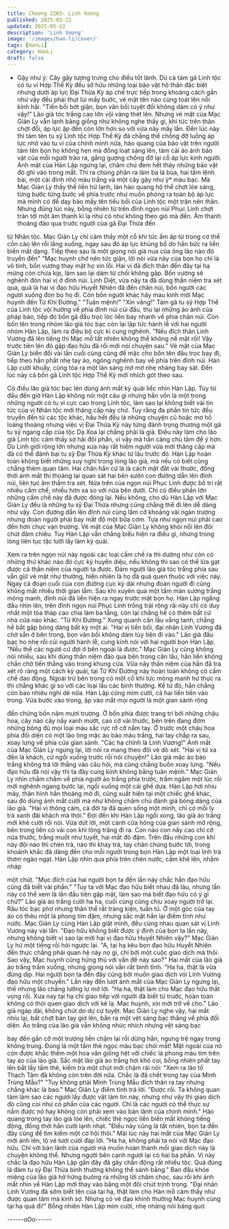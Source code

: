 ```yaml
---
title: Chương 2265: Linh Vương
published: 2025-05-22
updated: 2025-05-22
description: 'Linh Vương'
image: '/images/han-li/cover/'
tags: [HanLi]
category: HanLi
draft: false
---
```


* Gậy như ý: Cây gậy tượng trưng cho điều tốt lành.
Dù cả tám gã Linh tộc có tu vi Hợp Thể Kỳ đều sở hữu những loại
bảo vật hộ thân đặc biệt nhưng dưới áp lực Đại Thừa Kỳ áp chế
trực tiếp trong khoảng cách gần như vậy đều phải thụt lùi mấy
bước, vẻ mặt tên nào cũng toát lên nỗi kinh hãi.
"Tiền bối bớt giận, bọn vãn bối tuyệt đối không dám có ý như
vậy!" Lão già tóc trắng cao lớn vội vàng thét lên.
Nhưng vẻ mặt của Mạc Giản Ly vẫn lạnh băng giống như không
nghe thấy gì, khí tức trên thân chợt đổi, áp lực ập đến còn lớn
hơn so với vừa nãy mấy lần.
Đến lúc này thì tám tên tu sỹ Linh tộc Hợp Thể Kỳ đã chẳng thể
chống đỡ luồng áp lực nhờ vào tu vi của chính mình nữa, hào
quang của bảo vật trên người tám tên bọn họ không hẹn mà đồng
loạt sáng lên, tám cái ảo ảnh bảo vật của mỗi người trào ra, gắng
gượng chống đỡ lại cỗ áp lực kinh người.
Ánh mặt của Hàn Lập ngưng lại, chăm chú đem hết thảy những
bảo vật đó ghi vào trong mắt.
Thì ra chúng phân ra làm ba lá bùa, hai tấm lệnh bài, một cái đỉnh
nhỏ màu trắng và một cây gậy như ý* màu bạc. Mà Mạc Giản Ly
thấy thế liền hừ lạnh, làn hào quang hộ thể chợt lóe sáng, từng
bước từng bước về phía trước như muốn phóng ra toàn bộ áp
lực mà mình có để dạy bảo mấy tên tiểu bối của Linh tộc một trận
nên thân.
Nhưng đúng lúc này, bỗng nhiên từ trên đỉnh ngọn núi Phục Linh
chợt tràn tới một âm thanh kì lạ như có như không theo gió mà
đến. Âm thanh thoáng đảo qua trước người của gã Đại Thừa đến

từ Nhân tộc.
Mạc Giản Ly chỉ cảm thấy một cỗ khí tức ấm áp từ trong cơ thể
cồn cào lên rồi lắng xuống, ngay sau đó áp lực khủng bố do hắn
bức ra liền biến mất dạng.
Tiếp theo sau là một giọng nói già nua của ông lão nào đó truyền
đến"
"Mạc huynh chớ nên tức giận, lời nói vừa nãy của bọn họ chỉ là
vô tình, bổn vương thay mặt họ xin lỗi. Hai vị đã đích thân đến
đây tại hạ mừng còn chưa kịp, làm sao lại dám từ chối không gặp.
Bổn vương sẽ nghênh đón hai vị ở đỉnh núi. Linh Diệt, vừa nãy ta
đã dùng thần niệm tra xét qua, quả là hai vị đạo hữu Huyết Nhiên
đã đến chân núi, bốn người các ngươi xuống đón bọ họ đi. Còn
bốn người khác hãy mau kính mời Mạc huynh đến Tử Khí
Đường."
"Tuân mệnh!"
"Xin vâng!"
Tám gã tu sỹ Hợp Thể của Linh tộc vội hướng về phía đỉnh núi cúi
đầu, thu lại những ảo ảnh của pháp bảo, tiếp đó bốn gã đầu trọc
lóc liền bay nhanh về phía chân núi.
Còn bốn tên trong nhóm lão già tóc bạc còn lại lập tức hành lễ với
hai người nhóm Hàn Lập, làm ra điệu bộ cực kì cung nghênh.
"Nếu đích thân Linh Vương đã lên tiếng thì Mạc mỗ tất nhiên
không thể không nể mặt rồi! Vậy trước tiên lên đó gặp đạo hữu đã
rồi mới nói chuyện sau." Vẻ mặt của Mạc Giản Ly biến đổi vài lần
cuối cùng cũng để mặc cho bốn tên đầu trọc bay đi, tiếp theo hắn
phất nhẹ tay áo, ngông nghênh bay về phía trên đỉnh núi.
Hàn Lập cười khuẩy, cũng tỏa ra một làn sáng mờ mờ nhẹ nhàng
bay sát.
Đến lúc này cả bốn gã Linh tộc Hợp Thể Kỳ mới nhích gót theo
sau.

Có điều lão già tóc bạc lén dùng ánh mắt kỳ quái liếc nhìn Hàn
Lập.
Tùy từ đầu đến giờ Hàn Lập không nói một câu gì nhưng hắn vốn
là một trong những người có tu vi cực cao trong Linh tộc, làm sao
lại không biết vài tin tức của vị Nhân tộc mới thăng cấp này chứ.
Tuy rằng đa phần tin tức đều truyền đến từ các tộc khác, hầu hết
đều là những chuyện cũ hoặc mơ hồ loáng thoáng nhưng việc vị
Đại Thừa Kỳ này từng đánh trọng thương một gã tu sỹ ngang cấp
của tộc Dạ Xoa lại chẳng phải là giả.
Điều này làm cho lão già Linh tộc cảm thấy sợ hãi đôi phần, vì
vậy mà hắn càng chú tâm để ý hơn.
Dù Linh giới rộng lớn nhưng xưa này rất hiếm người vừa mới
thăng cấp mà đã có thể đánh bại tu sỹ Đại Thừa Kỳ khác từ lâu
trước đó.
Hàn Lập hoàn toàn không biết những suy nghĩ trong lòng lão già,
mà nếu có biết cũng chẳng thèm quan tâm. Hai chân hắn cứ là là
cách mặt đất vài thước, đồng thời ánh mắt thi thoảng lại quan sát
hai bên sườn con đường dẫn lên đỉnh núi, liên tục âm thầm tra
xét.
Nửa trên của ngọn núi Phục Linh được bố trí rất nhiều cấm chế,
nhiều hơn xa so với nửa bên dưới. Chỉ có điều phần lớn những
cấm chế này đã được đóng lại. Nếu không, cho dù Hàn Lập với
Mạc Giản Ly đều là những tu sỹ Đại Thừa nhưng cũng chẳng thể
đi lên dễ dàng như vậy.
Con đường dẫn lên đỉnh núi cùng lắm cỡ khoảng vài ngàn trượng
nhưng đoàn người phải bay mất độ một bữa cơm. Tựa như ngọn
núi phải cao đến hơn chục vạn trượng.
Vẻ mặt của Mạc Giản Ly không khỏi nổi lên đôi chút đăm chiêu.
Tuy Hàn Lập vẫn chẳng biểu hiện ra điều gì, nhưng trong lòng liên
tục tặc lưỡi lấy làm kỳ quái.

Xem ra trên ngọn núi này ngoài các loại cấm chế ra thì dường
như còn có những thứ khác nào đó cực kỳ huyền diệu, nếu không
thì sao có thể lừa gạt được cả thần niệm của người ta được.
Đám người lão già tóc trắng phía sau vẫn giữ vẻ mặt như thường,
hiển nhiên là họ đã quá quen thuộc với việc này.
Ngay cả đoạn cuối của con đường cực kỳ dài nhưng đoàn người
đi cũng không mất nhiều thời gian lắm. Sau khi xuyên qua một
tấm màn sương trắng mỏng manh, đỉnh núi đã liền hiện ra ngay
trước mặt bọn họ.
Hàn Lập ngẩng đầu nhìn lên, trên đỉnh ngọn núi Phục Linh trống
trải rộng rãi này chỉ có duy nhất một tòa tháp cao chia làm ba
tầng, còn lại chẳng hề có thêm bất cứ nhà cửa nào khác.
"Tử Khí Đường."
Xung quanh căn lầu vắng tanh, chẳng hề bắt gặp bóng dáng bất
kỳ một ai.
"Hai vị tiền bối, đại nhân Linh Vương đã chờ sẵn ở bên trong, bọn
vãn bối không dám tùy tiện đi vào." Lão già đầu bạc ho nhẹ rồi cúi
người hành lễ, cung kính nói với hai người bọn Hàn Lập.
"Nếu thế các ngươi cứ đợi ở bên ngoài là được." Mạc Giản Ly
cũng không nói nhiều, sau khi dùng thần niệm đảo qua bên trong
căn lầu, hắn liền không chần chờ tiến thẳng vào trong khung cửa.
Vừa nãy thần niệm của hắn đã tra xét rõ ràng một cách kỳ quái,
tại Tử Khí Đường này hoàn toàn không có cấm chế dao động.
Ngoài trừ bên trong có một cỗ khí tức mỏng manh hư thực ra thì
chẳng khác gì so với các loại lầu các bình thường.
Kể từ đó, hắn chẳng còn bao nhiêu nghi dè nữa.
Hàn Lập cũng mỉm cười, cả hai liền tiến vào trong.
Vừa bước vào trong, ập vào mắt mọi người là một gian sảnh rộng

đến chừng bốn năm mươi trượng.
Ở bốn phía được trang trí bởi những chậu hoa, cây nào cây nấy
xanh mướt, cao cỡ vài thước, bên trên đang đơm những bông đủ
mọi loại màu sắc rực rỡ cỡ nắm tay.
Ở trước một chậu hoa phía đối diện có một lão ông mặc áo bào
màu trắng, hai tay chắp ra sau, xoay lưng về phía cửa gian sảnh.
"Các hạ chính là Linh Vương!" Ánh mắt của Mạc Giản Ly ngưng
lại, lời nói ra mang theo đôi vẻ dò xét.
"Hai vị từ xa đến là khách, cứ ngồi xuống trước rồi nói chuyện!"
Lão già mặc áo bào trắng không trả lời thẳng vào câu hỏi, mà
cũng chẳng buồn xoay lưng.
"Nếu đạo hữu đã nói vậy thì ta đây cung kính không bằng tuân
mệnh." Mạc Giản Ly nhìn chằm chằm về phía người áo trắng phía
trước, trầm ngâm một lúc rồi mới nghênh ngang bước lại, ngồi
xuống một cái ghế dựa.
Hàn Lập hơi nhíu mày, thân hình hắn thoáng mờ đi, cũng xuất
hiện tại một chiếc ghế khác, sau đó dùng ánh mắt cười mà như
không chăm chú đánh giá bóng dáng của lão già.
"Hai vị thông cảm, cả đời ta đã quen sống một mình, chỉ có mỗi ly
trà xanh đãi khách mà thôi." Đợi đến khi Hàn Lập ngồi xong, lão
già áo trắng mới khẽ cười rồi nói.
Vừa dứt lời, một cánh cửa hông của gian sảnh mở rộng, bên
trong liền có vài con khỉ lông trắng đi ra.
Con nào con nấy cao chỉ cỡ nửa thước, trắng muốt như tuyết, hai
mắt đỏ đậm.
Trên đầu những con khỉ này đội nào thì chén trà, nào thì khay trà,
tay chân chúng bước tới, trong khoảnh khắc đã dâng đến cho mỗi
người trong bọn Hàn Lập một loại linh trà thơm ngào ngạt.
Hàn Lập nhìn qua phía trên chén nước, cầm khẽ lên, nhấm nháp

một chút.
"Mục đích của hai người bọn ta đến lần này chắc hẳn đạo hữu
cũng đã biết vài phần."
"Tuy ta với Mạc đạo hữu biết nhau đã lâu, nhưng lần này có thể
xem là lần đầu tiên gặp mặt, làm sao mà biết đạo hữu có ý gì
chứ?" Lão già áo trắng cười ha ha, cuối cùng cũng chịu xoay
người trở lại.
Râu tóc bạc phơ nhưng thân thể rất tráng kiện, tuấn tú. Ở một góc
của tay áo có thêu một lá phong tím đậm, nhưng sắc mặt hắn lại
điềm tĩnh như nước.
Mạc Giản Ly cùng Hàn Lập giật mình, đều cùng nhau quan sát vị
Linh Vương này vài lần.
"Đạo hữu không biết được ý định của bọn ta lần này, nhưng
không biết vì sao lại mời hại vị đạo hữu Huyết Nhiên vậy?" Mạc
Giản Ly hừ một tiếng rồi hỏi ngược lại.
"A, tại hạ kêu bọn đạo hữu Huyết Nhiên đến thực chẳng phải
quan hệ này nọ gì, chỉ bởi một cuộc giao dịch mà thôi. Sao vậy,
Mạc huynh cũng hứng thú với vấn đề này sao?" Hai mắt của lão
già áo trắng trầm xuống, nhưng giọng nói vẫn rất bình tĩnh.
"Ha ha, thật là vừa đúng dịp. Hai người bọn ta đến đây cũng bởi
muốn giao dịch vói Linh Vương đạo hữu một chuyến." Lần này
đến lượt ánh mắt của Mạc Giản Ly ngưng lại, thế nhưng lão
chẳng lưỡng lự mở lời.
"Ha ha, thật làm cho Mạc đạo hữu thất vọng rồi. Xưa nay tại hạ
chỉ giao tiếp với người đã biết từ trước, hoàn toàn không có thói
quen giao dịch với kẻ lạ. Mạc huynh, xin mời trở về cho." Lão già
ngáp dài, không chút do dự cự tuyệt.
Mạc Giản Ly nghe vậy, hai mắt nhíu lại, bất chợt bàn tay giơ lên,
bắn ra một vệt sáng bạc thẳng về phía đối diện.
Áo trắng của lão già vẫn không nhúc nhích nhưng vệt sáng bạc

bay đến gần cỡ một trượng liền chậm lại rồi dừng hẳn, ngưng trệ
ngay trong không trung.
Đúng là một tấm thẻ ngọc màu bạc chói mắt! Mặt ngoài của nó
còn được khắc thêm một hoa văn giống hệt với chiếc lá phong
màu tím trên tay áo của lão già.
Sắc mặt lão già áo trắng hơi khó coi, bỗng nhiên phất tay lên bắt
lấy tấm thẻ, kiểm tra một chút mới chậm rãi nói:
"Xem ra lão tổ Thạch Tâm đã không còn trên đời nữa. Chắc là đã
chết trong tay của Minh Trùng Mẫu?"
"Tuy không phải Minh Trùng Mẫu đích thân ra tay nhưng chẳng
khác là bao." Mạc Giản Ly điềm tĩnh trả lời.
"Được rồi. Ta không quan tâm làm sao các ngươi lấy được vật
làm tin này, nhưng như vậy thì giao dịch đó cũng coi như có phần
của các ngươi. Chỉ là các ngươi có thể thực sự nắm được nó hay
không còn phải xem vào bản lãnh của chính mình." Hào quang
trong tay lão già lóe lên, chiếc thẻ ngọc liền biến mất không tiếng
động, đồng thời hắn cười lạnh nhạt.
"Điều này cũng là tất nhiên, bọn ta đến đây cũng để tìm kiếm một
cơ hội thôi." Mãi lúc này hai mắt của Mạc Giản Ly mới ánh lên, lộ
vẻ tươi cười đáp lời.
"Ha ha, không phải ta nói với Mạc đạo hữu. Chỉ với bản lãnh của
ngươi mà muốn hoàn thành mối giao dịch này là chuyện không
thể. Nhưng người bên cạnh ngươi lại có hai ba phần. Vị này chắc
là đạo hữu Hàn Lập gần đây đã gây chấn động rất nhiều tộc. Quả
đúng là đám tu sỹ Đại Thừa bình thường không thể sánh bằng."
Ban đầu khóe miệng của lão già hờ hững buông ra những lời
châm chọc, sau rồi khi ánh mắt nhìn về Hàn Lập mới thay vào
bằng một đôi chút trịnh trọng.
"Đại nhân Linh Vương đã sớm biết tên của tại hạ, thật làm cho
Hàn mỗ cảm thấy như được quan tâm mà kinh sợ. Nhưng có vẻ
đạo khinh thường Mạc huynh cùng tại hạ quá đi!" Bỗng nhiên Hàn
Lập mỉm cười, nhẹ nhàng nói bâng quơ.

------oOo------
